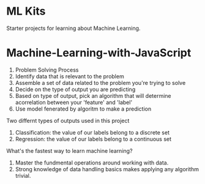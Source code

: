 # ML Kits

Starter projects for learning about Machine Learning.
# Machine-Learning-with-JavaScript

1. Problem Solving Process
2. Identify data that is relevant to the problem
3. Assemble a set of data related to the problem you're trying to solve
4. Decide on the type of output you are predicting 
5. Based on type of output, pick an algorithm that will determine acorrelation between your 'feature' and 'label'
6. Use model fenerated by algoritm to make a prediction

Two differnt types of outputs used in this project
1. Classification: the value of our labels belong to a discrete set
2. Regression: the value of our labels belong to a continuous set

What's the fastest way to learn machine learning?
1. Master the fundmental operations around working with data.
2. Strong knowledge of data handling basics makes applying any algorithm trivial.